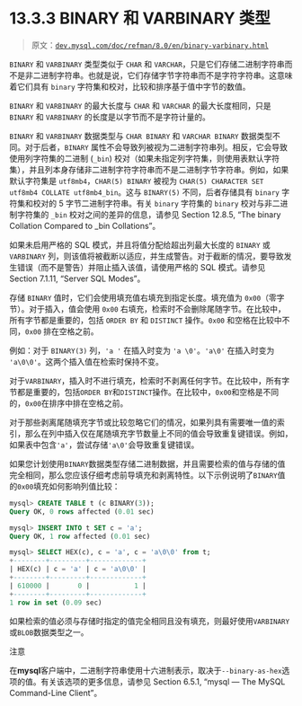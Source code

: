 # 13.3.3 BINARY 和 VARBINARY 类型

> 原文：[`dev.mysql.com/doc/refman/8.0/en/binary-varbinary.html`](https://dev.mysql.com/doc/refman/8.0/en/binary-varbinary.html)

`BINARY` 和 `VARBINARY` 类型类似于 `CHAR` 和 `VARCHAR`，只是它们存储二进制字符串而不是非二进制字符串。也就是说，它们存储字节字符串而不是字符字符串。这意味着它们具有 `binary` 字符集和校对，比较和排序基于值中字节的数值。

`BINARY` 和 `VARBINARY` 的最大长度与 `CHAR` 和 `VARCHAR` 的最大长度相同，只是 `BINARY` 和 `VARBINARY` 的长度是以字节而不是字符计量的。

`BINARY` 和 `VARBINARY` 数据类型与 `CHAR BINARY` 和 `VARCHAR BINARY` 数据类型不同。对于后者，`BINARY` 属性不会导致列被视为二进制字符串列。相反，它会导致使用列字符集的二进制 (`_bin`) 校对（如果未指定列字符集，则使用表默认字符集），并且列本身存储非二进制字符字符串而不是二进制字节字符串。例如，如果默认字符集是 `utf8mb4`，`CHAR(5) BINARY` 被视为 `CHAR(5) CHARACTER SET utf8mb4 COLLATE utf8mb4_bin`。这与 `BINARY(5)` 不同，后者存储具有 `binary` 字符集和校对的 5 字节二进制字符串。有关 `binary` 字符集的 `binary` 校对与非二进制字符集的 `_bin` 校对之间的差异的信息，请参见 Section 12.8.5, “The binary Collation Compared to _bin Collations”。

如果未启用严格的 SQL 模式，并且将值分配给超出列最大长度的 `BINARY` 或 `VARBINARY` 列，则该值将被截断以适应，并生成警告。对于截断的情况，要导致发生错误（而不是警告）并阻止插入该值，请使用严格的 SQL 模式。请参见 Section 7.1.11, “Server SQL Modes”。

存储 `BINARY` 值时，它们会使用填充值右填充到指定长度。填充值为 `0x00`（零字节）。对于插入，值会使用 `0x00` 右填充，检索时不会删除尾随字节。在比较中，所有字节都是重要的，包括 `ORDER BY` 和 `DISTINCT` 操作。`0x00` 和空格在比较中不同，`0x00` 排在空格之前。

例如：对于 `BINARY(3)` 列，`'a '` 在插入时变为 `'a \0'`。`'a\0'` 在插入时变为 `'a\0\0'`。这两个插入值在检索时保持不变。

对于`VARBINARY`，插入时不进行填充，检索时不剥离任何字节。在比较中，所有字节都是重要的，包括`ORDER BY`和`DISTINCT`操作。在比较中，`0x00`和空格是不同的，`0x00`在排序中排在空格之前。

对于那些剥离尾随填充字节或比较忽略它们的情况，如果列具有需要唯一值的索引，那么在列中插入仅在尾随填充字节数量上不同的值会导致重复键错误。例如，如果表中包含`'a'`，尝试存储`'a\0'`会导致重复键错误。

如果您计划使用`BINARY`数据类型存储二进制数据，并且需要检索的值与存储的值完全相同，那么您应该仔细考虑前导填充和剥离特性。以下示例说明了`BINARY`值的`0x00`填充如何影响列值比较：

```sql
mysql> CREATE TABLE t (c BINARY(3));
Query OK, 0 rows affected (0.01 sec)

mysql> INSERT INTO t SET c = 'a';
Query OK, 1 row affected (0.01 sec)

mysql> SELECT HEX(c), c = 'a', c = 'a\0\0' from t;
+--------+---------+-------------+
| HEX(c) | c = 'a' | c = 'a\0\0' |
+--------+---------+-------------+
| 610000 |       0 |           1 |
+--------+---------+-------------+
1 row in set (0.09 sec)
```

如果检索的值必须与存储时指定的值完全相同且没有填充，则最好使用`VARBINARY`或`BLOB`数据类型之一。

注意

在**mysql**客户端中，二进制字符串使用十六进制表示，取决于`--binary-as-hex`选项的值。有关该选项的更多信息，请参见 Section 6.5.1, “mysql — The MySQL Command-Line Client”。
